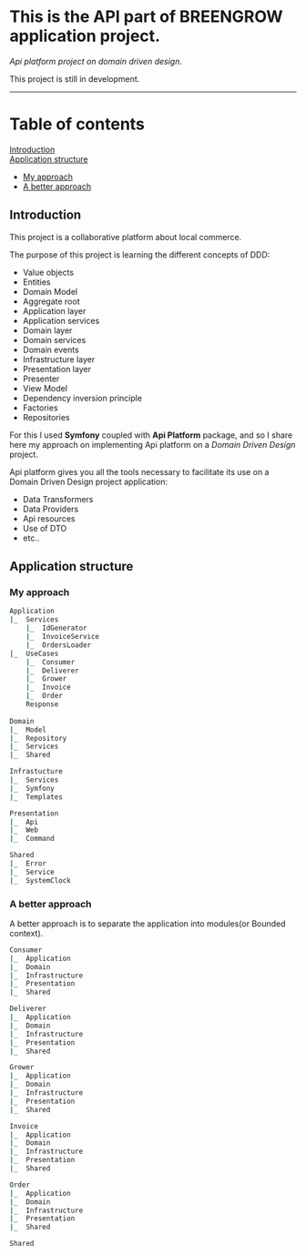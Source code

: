 
# **This is the API part of BREENGROW application project.**

*Api platform project on domain driven design*.  

This project is still in development.

---

# Table of contents

[Introduction](#introduction)  
[Application structure](#application-structure)  

- [My approach](#my-approach)  
- [A better approach](#a-better-approach)

## Introduction

This project is a collaborative platform about local commerce.

The purpose of this project is learning the different concepts of DDD:

- Value objects
- Entities
- Domain Model  
- Aggregate root
- Application layer 
- Application services
- Domain layer
- Domain services
- Domain events
- Infrastructure layer  
- Presentation layer  
- Presenter
- View Model  
- Dependency inversion principle
- Factories
- Repositories

For this I used **Symfony** coupled with **Api Platform** package, and so I share here my approach on implementing
Api platform on a *Domain Driven Design* project.

Api platform gives you all the tools necessary to facilitate its use on a Domain Driven Design project application:

- Data Transformers
- Data Providers
- Api resources
- Use of DTO
- etc..

## Application structure

### My approach

```bash
Application
|_  Services
    |_  IdGenerator
    |_  InvoiceService
    |_  OrdersLoader
|_  UseCases
    |_  Consumer
    |_  Deliverer
    |_  Grower
    |_  Invoice
    |_  Order
    Response
    
Domain
|_  Model
|_  Repository
|_  Services
|_  Shared

Infrastucture
|_  Services
|_  Symfony
|_  Templates

Presentation
|_  Api
|_  Web
|_  Command

Shared
|_  Error
|_  Service
|_  SystemClock

```

### A better approach

A better approach is to separate the application into modules(or Bounded context).

```bash
Consumer
|_  Application
|_  Domain
|_  Infrastructure
|_  Presentation
|_  Shared

Deliverer
|_  Application
|_  Domain
|_  Infrastructure
|_  Presentation
|_  Shared

Grower
|_  Application
|_  Domain
|_  Infrastructure
|_  Presentation
|_  Shared

Invoice
|_  Application
|_  Domain
|_  Infrastructure
|_  Presentation
|_  Shared

Order
|_  Application
|_  Domain
|_  Infrastructure
|_  Presentation
|_  Shared

Shared

```
